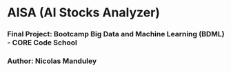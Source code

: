 # AISA (**AI** **S**tocks **A**nalyzer)

### Final Project: Bootcamp Big Data and Machine Learning (BDML) - CORE Code School
### Author: Nicolas Manduley